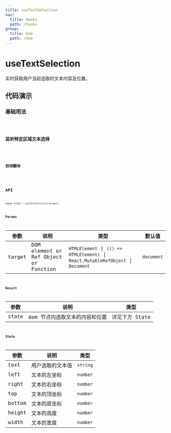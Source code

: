 ```yaml
---
title: useTextSelection
nav:
  title: Hooks
  path: /hooks
group:
  title: Dom
  path: /dom
---
```


# useTextSelection

实时获取用户当前选取的文本内容及位置。

## 代码演示

### 基础用法

<code src="./demo/demo1.tsx" />

### 监听特定区域文本选择

<code src="./demo/demo3.tsx" />

### 划词翻译

<code src="./demo/demo2.tsx" />


## API

```typescript
const state = useTextSelection(target);
```

### Params

| 参数   | 说明                      | 类型 | 默认值   |
|--------|---------------------------|------|----------|
| target | DOM element or Ref Object or Function |  `HTMLElement` \| `(() => HTMLElement)` \| `React.MutableRefObject` \| `Document` | `document` |

### Result

| 参数  | 说明                           | 类型           |
|-------|--------------------------------|----------------|
| state | dom 节点内选取文本的内容和位置 | 详见下方 State |

### State

| 参数   | 说明             | 类型   |
|--------|------------------|--------|
| text   | 用户选取的文本值 | `string` |
| left   | 文本的左坐标     | `number` |
| right  | 文本的右坐标     | `number` |
| top    | 文本的顶坐标     | `number` |
| bottom | 文本的底坐标     | `number` |
| height | 文本的高度       | `number` |
| width  | 文本的宽度       | `number` |
